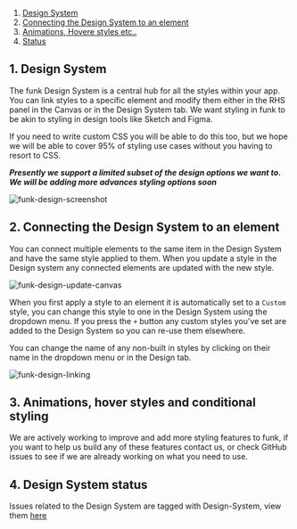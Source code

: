 1. [Design System](#1-design-system)
2. [Connecting the Design System to an element](#2-connecting-the-design-system-to-an-element)
3. [Animations, Hovere styles etc..](#3-animations-hover-styles-and-conditional-styling)
4. [Status](#4-design-system-status)

## 1. Design System

The funk Design System is a central hub for all the styles within your app. You can link styles to a specific element and modify them either in the RHS panel in the Canvas or in the Design System tab. We want styling in funk to be akin to styling in design tools like Sketch and Figma.

If you need to write custom CSS you will be able to do this too, but we hope we will be able to cover 95% of styling use cases without you having to resort to CSS.

**_Presently we support a limited subset of the design options we want to. We will be adding more advances styling options soon_**

![funk-design-screenshot][funk-design-screenshot]

## 2. Connecting the Design System to an element

You can connect multiple elements to the same item in the Design System and have the same style applied to them. When you update a style in the Design system any connected elements are updated with the new style.

![funk-design-update-canvas][funk-design-update-canvas]

When you first apply a style to an element it is automatically set to a `Custom` style, you can change this style to one in the Design System using the dropdown menu. If you press the `+` button any custom styles you've set are added to the Design System so you can re-use them elsewhere.

You can change the name of any non-built in styles by clicking on their name in the dropdown menu or in the Design tab.

![funk-design-linking][funk-design-linking]

## 3. Animations, hover styles and conditional styling

We are actively working to improve and add more styling features to funk, if you want to help us build any of these features contact us, or check GitHub issues to see if we are already working on what you need to use.

## 4. Design System status

Issues related to the Design System are tagged with Design-System, view them [here](https://github.com/funk-team/funkLang/labels/Design-System)

<!-- IMAGES -->

[funk-design-screenshot]: images/design/funk-design-overview.png

<!-- GIFS -->

[funk-design-linking]: images/design/funk-design-system-linking.gif
[funk-design-update-canvas]: images/design/funk-design-update-canvas.gif
